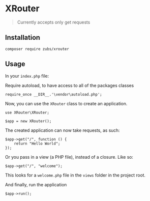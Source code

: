 # XRouter
> Currently accepts only get requests

## Installation
```
composer require zubs/xrouter
```

## Usage
In your ```index.php``` file:

Require autoload, to have access to all of the packages classes
```
require_once __DIR__.'\vendor\autoload.php';
```

Now, you can use the ```XRouter``` class to create an application.
```
use XRouter\XRouter;

$app = new XRouter();
```

The created application can now take requests, as such:
```
$app->get("/", function () {
	return "Hello World";
});
```

Or you pass in a view (a PHP file), instead of a closure. Like so:
```
$app->get("/", "welcome");
```
This looks for a ```welcome.php``` file in the ```views``` folder in the project root.

And finally, run the application
```
$app->run();
```
